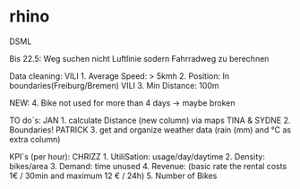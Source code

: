 # rhino
DSML

Bis 22.5: Weg suchen nicht Luftlinie sodern Fahrradweg zu berechnen

Data cleaning:
VILI 1. Average Speed: > 5kmh
2. Position: In boundaries(Freiburg/Bremen)
VILI 3. Min Distance: 100m 

NEW: 4. Bike not used for more than 4 days -> maybe broken

TO do`s:
JAN 1. calculate Distance (new column) via maps
TINA & SYDNE 2. Boundaries!
PATRICK 3. get and organize weather data (rain (mm) and °C as extra column)

KPI`s (per hour):
CHRIZZ 1. UtiliSation: usage/day/daytime
2. Density: bikes/area
3. Demand: time unused
4. Revenue: (basic rate the rental costs 1€ / 30min and maximum 12 € / 24h)
5. Number of Bikes